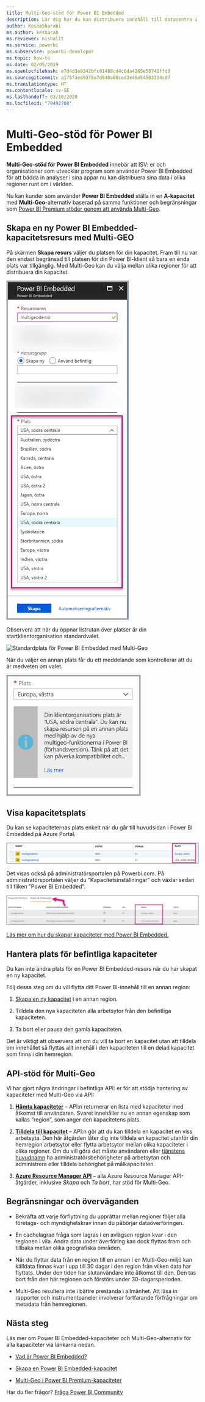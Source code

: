 ```yaml
---
title: Multi-Geo-stöd för Power BI Embedded
description: Lär dig hur du kan distribuera innehåll till datacentra i andra regioner än Power BI Embedded.
author: KesemSharabi
ms.author: kesharab
ms.reviewer: nishalit
ms.service: powerbi
ms.subservice: powerbi-developer
ms.topic: how-to
ms.date: 02/05/2019
ms.openlocfilehash: e7d4d3e9342bfc01488cd4c6da4265e56741ffd0
ms.sourcegitcommit: a175faed9378a7d040a08ced3e46e54503334c07
ms.translationtype: HT
ms.contentlocale: sv-SE
ms.lasthandoff: 03/18/2020
ms.locfileid: "79492708"
---
```

# <a name="multi-geo-support-for-power-bi-embedded"></a>Multi-Geo-stöd för Power BI Embedded

**Multi-Geo-stöd för Power BI Embedded** innebär att ISV: er och organisationer som utvecklar program som använder Power BI Embedded för att bädda in analyser i sina appar nu kan distribuera sina data i olika regioner runt om i världen.

Nu kan kunder som använder **Power BI Embedded** ställa in en **A-kapacitet** med **Multi-Geo**-alternativ baserad på samma funktioner och begränsningar som [Power BI Premium stöder genom att använda Multi-Geo](../../service-admin-premium-Multi-Geo.md).

## <a name="creating-new-power-bi-embedded-capacity-resource-with-multi-geo"></a>Skapa en ny Power BI Embedded-kapacitetsresurs med Multi-GEO

På skärmen **Skapa resurs** väljer du platsen för din kapacitet. Fram till nu var den endast begränsad till platsen för din Power BI-klient så bara en enda plats var tillgänglig. Med Multi-Geo kan du välja mellan olika regioner för att distribuera din kapacitet.

![Installation av Power BI Embedded Multi-Geo](media/embedded-multi-geo/pbie-multi-geo-setup.png)

Observera att när du öppnar listrutan över platser är din startklientorganisation standardvalet.
  
![Standardplats för Power BI Embedded med Multi-Geo](media/embedded-multi-geo/pbie-multi-geo-default-location.png)

När du väljer en annan plats får du ett meddelande som kontrollerar att du är medveten om valet.

![Ändra plats](media/embedded-multi-geo/pbie-multi-geo-location-change.png)

## <a name="view-capacity-location"></a>Visa kapacitetsplats

Du kan se kapaciteternas plats enkelt när du går till huvudsidan i Power BI Embedded på Azure Portal.

![Kapaciteter med olika platser](media/embedded-multi-geo/pbie-multi-geo-location-different.png)

Det visas också på administratörsportalen på Powerbi.com. På administratörsportalen väljer du ”Kapacitetsinställningar” och växlar sedan till fliken ”Power BI Embedded”.

![Visa på administratörsportalen](media/embedded-multi-geo/pbie-multi-geo-admin-portal.png)

[Läs mer om hur du skapar kapaciteter med Power BI Embedded.](azure-pbie-create-capacity.md)

## <a name="manage-existing-capacities-location"></a>Hantera plats för befintliga kapaciteter

Du kan inte ändra plats för en Power BI Embedded-resurs när du har skapat en ny kapacitet.

Följ dessa steg om du vill flytta ditt Power BI-innehåll till en annan region:

1. [Skapa en ny kapacitet](azure-pbie-create-capacity.md) i en annan region.

2. Tilldela den nya kapaciteten alla arbetsytor från den befintliga kapaciteten.

3. Ta bort eller pausa den gamla kapaciteten.

Det är viktigt att observera att om du vill ta bort en kapacitet utan att tilldela om innehållet så flyttas allt innehåll i den kapaciteten till en delad kapacitet som finns i din hemregion.

## <a name="api-support-for-multi-geo"></a>API-stöd för Multi-Geo

Vi har gjort några ändringar i befintliga API: er för att stödja hantering av kapaciteter med Multi-Geo via API:

1. **[Hämta kapaciteter](https://docs.microsoft.com/rest/api/power-bi/capacities/getcapacities)** – API:n returnerar en lista med kapaciteter med åtkomst till användaren. Svaret innehåller nu en annan egenskap som kallas ”region”, som anger den kapacitetens plats.

2. **[Tilldela till kapacitet](https://docs.microsoft.com/rest/api/power-bi/capacities)** – API:n gör att du kan tilldela en kapacitet en viss arbetsyta. Den här åtgärden låter dig inte tilldela en kapacitet utanför din hemregion arbetsytor eller flytta arbetsytor mellan olika kapaciteter i olika regioner. Om du vill göra det måste användaren eller [tjänstens huvudnamn](embed-service-principal.md) ha administratörsbehörigheter på arbetsytan och administrera eller tilldela behörighet på målkapaciteten.

3. **[Azure Resource Manager API](https://docs.microsoft.com/rest/api/power-bi-embedded/capacities)** – alla Azure Resource Manager API-åtgärder, inklusive *Skapa* och *Ta bort*, har stöd för Multi-Geo.

## <a name="limitations-and-considerations"></a>Begränsningar och överväganden

* Bekräfta att varje förflyttning du upprättar mellan regioner följer alla företags- och myndighetskrav innan du påbörjar dataöverföringen.

* En cachelagrad fråga som lagras i en avlägsen region kvar i den regionen i vila. Andra data under överföring kan dock flyttas fram och tillbaka mellan olika geografiska områden.

* När du flyttar data från en region till en annan i en Multi-Geo-miljö kan källdata finnas kvar i upp till 30 dagar i den region från vilken data har flyttats. Under den tiden har slutanvändare inte åtkomst till den. Den tas bort från den här regionen och förstörs under 30-dagarsperioden.

* Multi-Geo resultera inte i bättre prestanda i allmänhet. Att läsa in rapporter och instrumentpaneler involverar fortfarande förfrågningar om metadata från hemregionen.

## <a name="next-steps"></a>Nästa steg

Läs mer om Power BI Embedded-kapaciteter och Multi-Geo-alternativ för alla kapaciteter via länkarna nedan.

* [Vad är Power BI Embedded?](azure-pbie-what-is-power-bi-embedded.md)

* [Skapa en Power BI Embedded-kapacitet](azure-pbie-create-capacity.md)

* [Multi-Geo i Power BI Premium-kapaciteter](../../service-admin-premium-multi-geo.md)

Har du fler frågor? [Fråga Power BI Community](https://community.powerbi.com/)